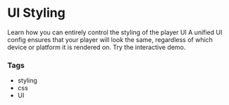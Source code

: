 # UI Styling

Learn how you can entirely control the styling of the player UI
A unified UI config ensures that your player will look the same, regardless of which device or platform it is rendered on. Try the interactive demo.

### Tags

  - styling
  - css
  - UI
